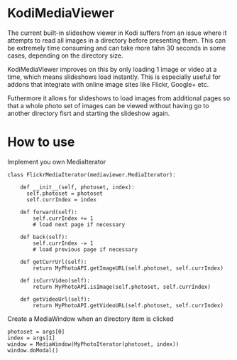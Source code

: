 # KodiMediaViewer

The current built-in slideshow viewer in Kodi suffers from an issue where it attempts to read all images in a
directory before presenting them. This can be extremely time consuming and can take more tahn 30 seconds in some cases, depending on the directory size. 

KodiMediaViewer improves on this by only loading 1 image or video at a time, which means slideshows load instantly. This is especially useful for addons that integrate with online image sites like Flickr, Google+ etc. 

Futhermore it allows for slideshows to load images from additional pages so that a whole photo set of images can be viewed without having go to another directory fisrt and starting the slideshow again. 

# How to use

Implement you own MediaIterator

```
class FlickrMediaIterator(mediaviewer.MediaIterator):

    def __init__(self, photoset, index):
      self.photoset = photoset
      self.currIndex = index

    def forward(self):
        self.currIndex += 1
        # load next page if necessary

    def back(self):
        self.currIndex -= 1
        # load previous page if necessary

    def getCurrUrl(self):
        return MyPhotoAPI.getImageURL(self.photoset, self.currIndex)

    def isCurrVideo(self):
        return MyPhotoAPI.isImage(self.photoset, self.currIndex)

    def getVideoUrl(self):
        return MyPhotoAPI.getVideoURL(self.photoset, self.currIndex)
```

Create a MediaWindow when an directory item is clicked

```
photoset = args[0]
index = args[1]
window = MediaWindow(MyPhotoIterator(photoset, index))
window.doModal()
```
